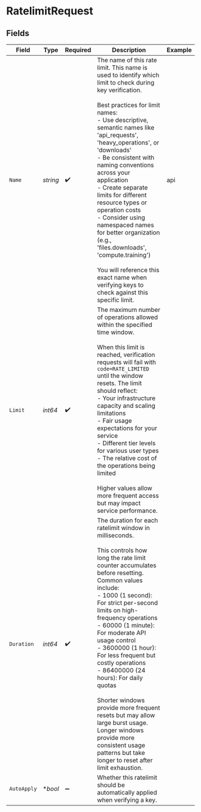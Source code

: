 # RatelimitRequest


## Fields

| Field                                                                                                                                                                                                                                                                                                                                                                                                                                                                                                                                                                                 | Type                                                                                                                                                                                                                                                                                                                                                                                                                                                                                                                                                                                  | Required                                                                                                                                                                                                                                                                                                                                                                                                                                                                                                                                                                              | Description                                                                                                                                                                                                                                                                                                                                                                                                                                                                                                                                                                           | Example                                                                                                                                                                                                                                                                                                                                                                                                                                                                                                                                                                               |
| ------------------------------------------------------------------------------------------------------------------------------------------------------------------------------------------------------------------------------------------------------------------------------------------------------------------------------------------------------------------------------------------------------------------------------------------------------------------------------------------------------------------------------------------------------------------------------------- | ------------------------------------------------------------------------------------------------------------------------------------------------------------------------------------------------------------------------------------------------------------------------------------------------------------------------------------------------------------------------------------------------------------------------------------------------------------------------------------------------------------------------------------------------------------------------------------- | ------------------------------------------------------------------------------------------------------------------------------------------------------------------------------------------------------------------------------------------------------------------------------------------------------------------------------------------------------------------------------------------------------------------------------------------------------------------------------------------------------------------------------------------------------------------------------------- | ------------------------------------------------------------------------------------------------------------------------------------------------------------------------------------------------------------------------------------------------------------------------------------------------------------------------------------------------------------------------------------------------------------------------------------------------------------------------------------------------------------------------------------------------------------------------------------- | ------------------------------------------------------------------------------------------------------------------------------------------------------------------------------------------------------------------------------------------------------------------------------------------------------------------------------------------------------------------------------------------------------------------------------------------------------------------------------------------------------------------------------------------------------------------------------------- |
| `Name`                                                                                                                                                                                                                                                                                                                                                                                                                                                                                                                                                                                | *string*                                                                                                                                                                                                                                                                                                                                                                                                                                                                                                                                                                              | :heavy_check_mark:                                                                                                                                                                                                                                                                                                                                                                                                                                                                                                                                                                    | The name of this rate limit. This name is used to identify which limit to check during key verification.<br/><br/>Best practices for limit names:<br/>- Use descriptive, semantic names like 'api_requests', 'heavy_operations', or 'downloads'<br/>- Be consistent with naming conventions across your application<br/>- Create separate limits for different resource types or operation costs<br/>- Consider using namespaced names for better organization (e.g., 'files.downloads', 'compute.training')<br/><br/>You will reference this exact name when verifying keys to check against this specific limit. | api                                                                                                                                                                                                                                                                                                                                                                                                                                                                                                                                                                                   |
| `Limit`                                                                                                                                                                                                                                                                                                                                                                                                                                                                                                                                                                               | *int64*                                                                                                                                                                                                                                                                                                                                                                                                                                                                                                                                                                               | :heavy_check_mark:                                                                                                                                                                                                                                                                                                                                                                                                                                                                                                                                                                    | The maximum number of operations allowed within the specified time window.<br/><br/>When this limit is reached, verification requests will fail with `code=RATE_LIMITED` until the window resets. The limit should reflect:<br/>- Your infrastructure capacity and scaling limitations<br/>- Fair usage expectations for your service<br/>- Different tier levels for various user types<br/>- The relative cost of the operations being limited<br/><br/>Higher values allow more frequent access but may impact service performance.                                                |                                                                                                                                                                                                                                                                                                                                                                                                                                                                                                                                                                                       |
| `Duration`                                                                                                                                                                                                                                                                                                                                                                                                                                                                                                                                                                            | *int64*                                                                                                                                                                                                                                                                                                                                                                                                                                                                                                                                                                               | :heavy_check_mark:                                                                                                                                                                                                                                                                                                                                                                                                                                                                                                                                                                    | The duration for each ratelimit window in milliseconds.<br/><br/>This controls how long the rate limit counter accumulates before resetting. Common values include:<br/>- 1000 (1 second): For strict per-second limits on high-frequency operations<br/>- 60000 (1 minute): For moderate API usage control<br/>- 3600000 (1 hour): For less frequent but costly operations<br/>- 86400000 (24 hours): For daily quotas<br/><br/>Shorter windows provide more frequent resets but may allow large burst usage. Longer windows provide more consistent usage patterns but take longer to reset after limit exhaustion. |                                                                                                                                                                                                                                                                                                                                                                                                                                                                                                                                                                                       |
| `AutoApply`                                                                                                                                                                                                                                                                                                                                                                                                                                                                                                                                                                           | **bool*                                                                                                                                                                                                                                                                                                                                                                                                                                                                                                                                                                               | :heavy_minus_sign:                                                                                                                                                                                                                                                                                                                                                                                                                                                                                                                                                                    | Whether this ratelimit should be automatically applied when verifying a key.                                                                                                                                                                                                                                                                                                                                                                                                                                                                                                          |                                                                                                                                                                                                                                                                                                                                                                                                                                                                                                                                                                                       |